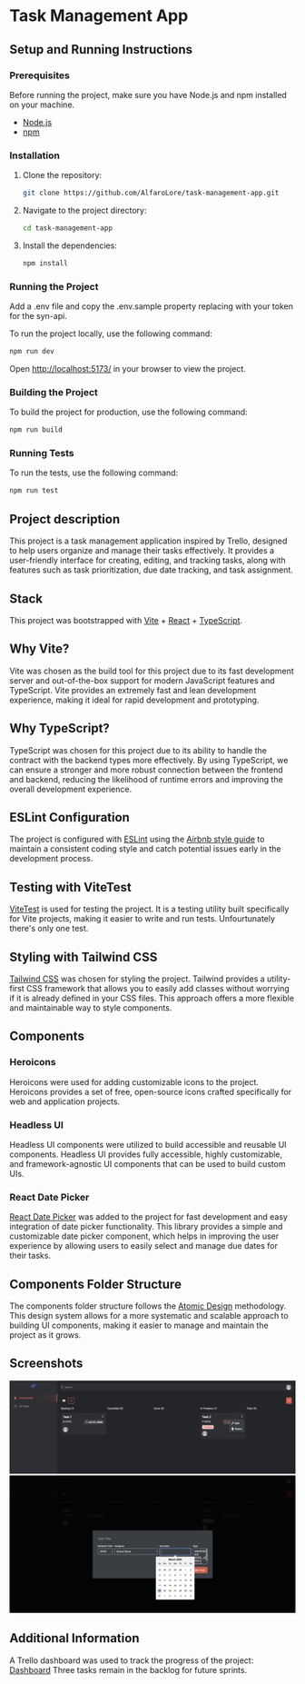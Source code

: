 # Task Management App

## Setup and Running Instructions

### Prerequisites

Before running the project, make sure you have Node.js and npm installed on your machine.

- [Node.js](https://nodejs.org/)
- [npm](https://www.npmjs.com/)

### Installation

1. Clone the repository:

   ```bash
   git clone https://github.com/AlfaroLore/task-management-app.git
   ```

2. Navigate to the project directory:

   ```bash
   cd task-management-app
   ```

3. Install the dependencies:

   ```bash
   npm install
   ```

### Running the Project
Add a .env file and copy the .env.sample property replacing <YOUR TOKEN> with your token for the syn-api.

To run the project locally, use the following command:

```bash
npm run dev
```

Open [http://localhost:5173/](http://localhost:5173/) in your browser to view the project.

### Building the Project

To build the project for production, use the following command:

```bash
npm run build
```

### Running Tests

To run the tests, use the following command:

```bash
npm run test
```

## Project description

This project is a task management application inspired by Trello, designed to help users organize and manage their tasks effectively. It provides a user-friendly interface for creating, editing, and tracking tasks, along with features such as task prioritization, due date tracking, and task assignment.

## Stack

This project was bootstrapped with [Vite](https://vitejs.dev/) + [React](https://reactjs.org/) + [TypeScript](https://www.typescriptlang.org/).

## Why Vite?
Vite was chosen as the build tool for this project due to its fast development server and out-of-the-box support for modern JavaScript features and TypeScript. Vite provides an extremely fast and lean development experience, making it ideal for rapid development and prototyping.

## Why TypeScript?

TypeScript was chosen for this project due to its ability to handle the contract with the backend types more effectively. By using TypeScript, we can ensure a stronger and more robust connection between the frontend and backend, reducing the likelihood of runtime errors and improving the overall development experience.

## ESLint Configuration

The project is configured with [ESLint](https://eslint.org/) using the [Airbnb style guide](https://github.com/airbnb/javascript) to maintain a consistent coding style and catch potential issues early in the development process.

## Testing with ViteTest

[ViteTest](https://github.com/alexjoverm/vitest) is used for testing the project. It is a testing utility built specifically for Vite projects, making it easier to write and run tests. Unfourtunately there's only one test.

## Styling with Tailwind CSS

[Tailwind CSS](https://tailwindcss.com/) was chosen for styling the project. Tailwind provides a utility-first CSS framework that allows you to easily add classes without worrying if it is already defined in your CSS files. This approach offers a more flexible and maintainable way to style components.

## Components

### Heroicons

Heroicons were used for adding customizable icons to the project. Heroicons provides a set of free, open-source icons crafted specifically for web and application projects.

### Headless UI

Headless UI components were utilized to build accessible and reusable UI components. Headless UI provides fully accessible, highly customizable, and framework-agnostic UI components that can be used to build custom UIs. 

### React Date Picker

[React Date Picker](https://reactdatepicker.com/) was added to the project for fast development and easy integration of date picker functionality. This library provides a simple and customizable date picker component, which helps in improving the user experience by allowing users to easily select and manage due dates for their tasks.

## Components Folder Structure

The components folder structure follows the [Atomic Design](https://atomicdesign.bradfrost.com/) methodology. This design system allows for a more systematic and scalable approach to building UI components, making it easier to manage and maintain the project as it grows.

## Screenshots

![Dashboard](./src/images/dashboard.png)
![Add Task Modal](./src/images/add-task-modal.png)

## Additional Information

A Trello dashboard was used to track the progress of the project:
[Dashboard](https://trello.com/b/RZ9UN84n/react-challenge-todo-list)
Three tasks remain in the backlog for future sprints.
